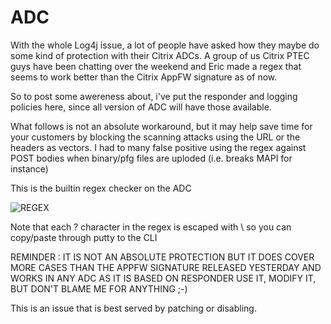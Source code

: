 # ADC

With the whole Log4j issue, a lot of people have asked how they maybe do some kind of protection with their Citrix ADCs.
A group of us Citrix PTEC guys have been chatting over the weekend and Eric made a regex that seems to work better than the Citrix AppFW signature as of now.

So to post some awereness about, i've put the responder and logging policies here, since all version of ADC will have those available.

What follows is not an absolute workaround, but it may help save time for your customers by blocking the scanning attacks using the URL or the headers as vectors.
I had to many false positive using the regex against POST bodies when binary/pfg files are uploded (i.e. breaks MAPI for instance)

This is the builtin regex checker on the ADC

![REGEX](https://github.com/mbp-netscaler/ADC/blob/main/regex.jpg?raw=true)

Note that each ? character in the regex  is escaped with \ so you can copy/paste through putty to the CLI

REMINDER : IT IS NOT AN ABSOLUTE PROTECTION BUT IT DOES COVER MORE CASES THAN THE APPFW SIGNATURE RELEASED YESTERDAY AND WORKS IN ANY ADC AS IT IS BASED ON RESPONDER
USE IT, MODIFY IT, BUT DON'T BLAME ME FOR ANYTHING ;-)


This is an issue that is best served by patching or disabling.
